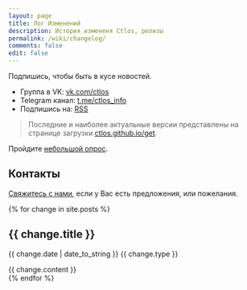 ```yaml
---
layout: page
title: Лог Изменений
description: История измененя Ctlos, релизы
permalink: /wiki/changelog/
comments: false
edit: false
---
```


Подпишись, чтобы быть в кусе новостей.

- Группа в VK: [vk.com/ctlos](https://vk.com/ctlos)
- Telegram канал: [t.me/ctlos_info](https://telegram.me/ctlos_info)
- Подпишись на: [RSS](https://ctlos.github.io/wiki/feed.xml)

> Последние и наиболее актуальные версии представлены на странице загрузки [ctlos.github.io/get](/get).

Пройдите [небольшой опрос](https://forms.gle/qzAUa6R4fShf3xSw7).

## Контакты

[Свяжитесь с нами](/wiki/#контакты), если у Вас есть предложения, или пожелания.

<div class="changelog">
	{% for change in site.posts %}
		<div class="changelog_item">
			<h2>{{ change.title }}</h2>
			<p><span class="text-small">{{ change.date | date_to_string }}</span> <span class="badge {{ change.type }}">{{ change.type }}</span></p>
			{{ change.content }}
		</div>
	{% endfor %}
</div>
